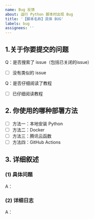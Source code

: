 ```yaml
---
name: Bug 反馈
about: 运行 Python 脚本时出现 Bug 
title: '【脚本名称】具体 BUG'
labels: bug
assignees: ''
---
```


<!-- 请先在 issues 页面搜索你的问题，包括已关闭的 issue，很可能已被解决。 -->
<!-- 请先在 issues 页面搜索你的问题，包括已关闭的 issue，很可能已被解决。 -->
<!-- 请先在 issues 页面搜索你的问题，包括已关闭的 issue，很可能已被解决。 -->

<!-- 这是隐藏的信息 -->
<!-- 👆这样括起来的信息将被隐藏，填写时注意不要写在里面。 -->

<!-- 点击编辑器上方的 preview 可预览效果 -->

<!--
⚠️请_完整_填写以下模板描述问题，否则反馈将会被系统关闭。
⚠️请_完整_填写以下模板描述问题，否则反馈将会被系统关闭。
⚠️请_完整_填写以下模板描述问题，否则反馈将会被系统关闭。
-->

## 1.关于你要提交的问题

Q：是否搜索了 issue（包括已关闭的issue）

- [ ] 没有类似的 issue <!-- 将中括号中的空格替换为 "x" ，即为选中 -->

Q：是否仔细阅读了教程

- [ ] 已仔细阅读教程 <!-- 将中括号中的空格替换为 "x" ，即为选中 -->

## 2. 你使用的哪种部署方法

<!-- 将中括号中的空格替换为 "x" ，即为选中 -->

- [ ] 方法一：本地安装 Python
- [ ] 方法二：Docker
- [ ] 方法三：腾讯云函数
- [ ] 方法四：GitHub Actions

## 3. 详细叙述

### (1) 具体问题

A：

### (2) 详细日志

A：
